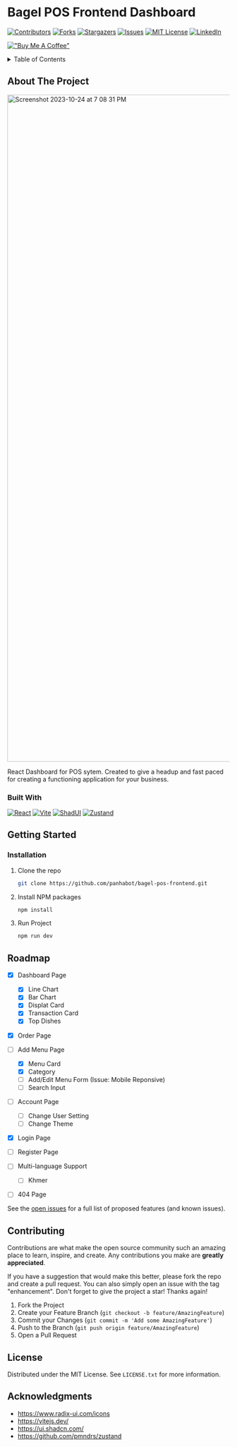 <!-- Improved compatibility of back to top link: See: https://github.com/panhabot/bagel-pos-frontend/pull/73 -->
<a name="readme-top"></a>
<!--
*** Thanks for checking out the Best-README-Template. If you have a suggestion
*** that would make this better, please fork the repo and create a pull request
*** or simply open an issue with the tag "enhancement".
*** Don't forget to give the project a star!
*** Thanks again! Now go create something AMAZING! :D
-->


# Bagel POS Frontend Dashboard


<!-- PROJECT SHIELDS -->
<!--
*** I'm using markdown "reference style" links for readability.
*** Reference links are enclosed in brackets [ ] instead of parentheses ( ).
*** See the bottom of this document for the declaration of the reference variables
*** for contributors-url, forks-url, etc. This is an optional, concise syntax you may use.
*** https://www.markdownguide.org/basic-syntax/#reference-style-links
-->

[![Contributors][contributors-shield]][contributors-url]
[![Forks][forks-shield]][forks-url]
[![Stargazers][stars-shield]][stars-url]
[![Issues][issues-shield]][issues-url]
[![MIT License][license-shield]][license-url]
[![LinkedIn][linkedin-shield]][linkedin-url]

[!["Buy Me A Coffee"](https://www.buymeacoffee.com/assets/img/custom_images/orange_img.png)](https://www.buymeacoffee.com/kongpanhabot)



<!-- TABLE OF CONTENTS -->
<details>
  <summary>Table of Contents</summary>
  <ol>
    <li>
      <a href="#about-the-project">About The Project</a>
      <ul>
        <li><a href="#built-with">Built With</a></li>
      </ul>
    </li>
    <li>
      <a href="#getting-started">Getting Started</a>
      <ul>
        <li><a href="#prerequisites">Prerequisites</a></li>
        <li><a href="#installation">Installation</a></li>
      </ul>
    </li>
    <li><a href="#usage">Usage</a></li>
    <li><a href="#roadmap">Roadmap</a></li>
    <li><a href="#contributing">Contributing</a></li>
    <li><a href="#license">License</a></li>
    <li><a href="#contact">Contact</a></li>
    <li><a href="#acknowledgments">Acknowledgments</a></li>
  </ol>
</details>



<!-- ABOUT THE PROJECT -->
## About The Project


<img width="1512" alt="Screenshot 2023-10-24 at 7 08 31 PM" src="https://github.com/panhabot/bagel-pos-frontend/assets/45727463/ebb4b330-05f7-4ac1-acb8-0f82766f7ef1">

React Dashboard for POS sytem. Created to give a headup and fast paced for creating a functioning application for your business.


### Built With

[![React][React.js]][React-url] [![Vite][Vite.js]][Vite-url] [![ShadUI][ShadUI]][ShadUI-url] [![Zustand][Zustand]][Zustand-url] 

<!-- GETTING STARTED -->
## Getting Started


### Installation


1. Clone the repo
   ```sh
   git clone https://github.com/panhabot/bagel-pos-frontend.git
   ```
3. Install NPM packages
   ```sh
   npm install
   ```
4. Run Project
   ```sh
   npm run dev
   ```

<!-- ROADMAP -->
## Roadmap

- [x] Dashboard Page
    - [x] Line Chart
    - [x] Bar Chart
    - [x] Displat Card
    - [x] Transaction Card
    - [x] Top Dishes
- [x] Order Page
- [ ] Add Menu Page
    - [x] Menu Card
    - [x] Category
    - [ ] Add/Edit Menu Form (Issue: Mobile Reponsive)
    - [ ] Search Input
- [ ] Account Page
    - [ ] Change User Setting
    - [ ] Change Theme
- [x] Login Page
- [ ] Register Page
- [ ] Multi-language Support
    - [ ] Khmer
- [ ] 404 Page


See the [open issues](https://github.com/panhabot/bagel-pos-frontend/issues) for a full list of proposed features (and known issues).

<!-- CONTRIBUTING -->
## Contributing

Contributions are what make the open source community such an amazing place to learn, inspire, and create. Any contributions you make are **greatly appreciated**.

If you have a suggestion that would make this better, please fork the repo and create a pull request. You can also simply open an issue with the tag "enhancement".
Don't forget to give the project a star! Thanks again!

1. Fork the Project
2. Create your Feature Branch (`git checkout -b feature/AmazingFeature`)
3. Commit your Changes (`git commit -m 'Add some AmazingFeature'`)
4. Push to the Branch (`git push origin feature/AmazingFeature`)
5. Open a Pull Request

<!-- LICENSE -->
## License

Distributed under the MIT License. See `LICENSE.txt` for more information.




<!-- ACKNOWLEDGMENTS -->
## Acknowledgments

* https://www.radix-ui.com/icons
* https://vitejs.dev/
* https://ui.shadcn.com/
* https://github.com/pmndrs/zustand



<!-- MARKDOWN LINKS & IMAGES -->
<!-- https://www.markdownguide.org/basic-syntax/#reference-style-links -->
[contributors-shield]: https://img.shields.io/github/contributors/panhabot/bagel-pos-frontend.svg?style=for-the-badge
[contributors-url]: https://github.com/panhabot/bagel-pos-frontend/graphs/contributors
[forks-shield]: https://img.shields.io/github/forks/panhabot/bagel-pos-frontend.svg?style=for-the-badge
[forks-url]: https://github.com/panhabot/bagel-pos-frontend/network/members
[stars-shield]: https://img.shields.io/github/stars/panhabot/bagel-pos-frontend.svg?style=for-the-badge
[stars-url]: https://github.com/panhabot/bagel-pos-frontend/stargazers
[issues-shield]: https://img.shields.io/github/issues/panhabot/bagel-pos-frontend.svg?style=for-the-badge
[issues-url]: https://github.com/panhabot/bagel-pos-frontend/issues
[license-shield]: https://img.shields.io/github/license/panhabot/bagel-pos-frontend.svg?style=for-the-badge
[license-url]: https://github.com/panhabot/bagel-pos-frontend/blob/master/LICENSE
[linkedin-shield]: https://img.shields.io/badge/-LinkedIn-black.svg?style=for-the-badge&logo=linkedin&colorB=555
[linkedin-url]: https://www.linkedin.com/in/kong-panhabot-743832190/
[product-screenshot]: images/screenshot.png
[Next.js]: https://img.shields.io/badge/next.js-000000?style=for-the-badge&logo=nextdotjs&logoColor=white
[Next-url]: https://nextjs.org/
[React.js]: https://img.shields.io/badge/React-20232A?style=for-the-badge&logo=react&logoColor=61DAFB
[React-url]: https://reactjs.org/
[Vite.js]: https://img.shields.io/badge/VITE-20232A?style=for-the-badge&logo=vite
[Vite-url]: https://vitejs.dev/
[ShadUI]: https://img.shields.io/badge/shadcn-20232A?style=for-the-badge&logo=shadcn
[ShadUI-url]: https://ui.shadcn.com/
[Zustand]: https://img.shields.io/badge/zustand-20232A?style=for-the-badge&logo=zustand
[Zustand-url]: [https://ui.shadcn.com/](https://docs.pmnd.rs/zustand/getting-started/introduction)https://docs.pmnd.rs/zustand/getting-started/introduction

